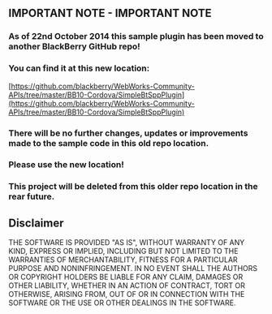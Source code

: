 ## IMPORTANT NOTE - IMPORTANT NOTE ##

### As of 22nd October 2014 this sample plugin has been moved to another BlackBerry GitHub repo!

### You can find it at this new location:

[https://github.com/blackberry/WebWorks-Community-APIs/tree/master/BB10-Cordova/SimpleBtSppPlugin](https://github.com/blackberry/WebWorks-Community-APIs/tree/master/BB10-Cordova/SimpleBtSppPlugin)

### There will be no further changes, updates or improvements made to the sample code in this old repo location.

### Please use the new location!

### This project will be deleted from this older repo location in the rear future. 

## Disclaimer

THE SOFTWARE IS PROVIDED "AS IS", WITHOUT WARRANTY OF ANY KIND, EXPRESS OR IMPLIED, INCLUDING BUT NOT LIMITED TO THE WARRANTIES OF MERCHANTABILITY, FITNESS FOR A PARTICULAR PURPOSE AND NONINFRINGEMENT. IN NO EVENT SHALL THE AUTHORS OR COPYRIGHT HOLDERS BE LIABLE FOR ANY CLAIM, DAMAGES OR OTHER LIABILITY, WHETHER IN AN ACTION OF CONTRACT, TORT OR OTHERWISE, ARISING FROM, OUT OF OR IN CONNECTION WITH THE SOFTWARE OR THE USE OR OTHER DEALINGS IN THE SOFTWARE.